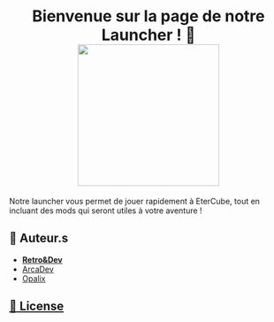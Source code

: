 <h1 align="center">Bienvenue sur la page de notre Launcher ! 👋
<br><img src="https://i.ibb.co/x6qnvMz/9ac0db9c472f3a43c459193b46a97689.png" width=256></h1>

Notre launcher vous permet de jouer rapidement à EterCube, tout en incluant des mods qui seront utiles à votre aventure !

## 👤 Auteur.s

- **[Retro&Dev](https://github.com/RetroAndDev)**
- [ArcaDev](https://github.com/ArcadeProgram)
- [Opalix](https://github.com/SundayMC)


## [📝  License](https://github.com/EterCube/Launcher/LICENSE)
